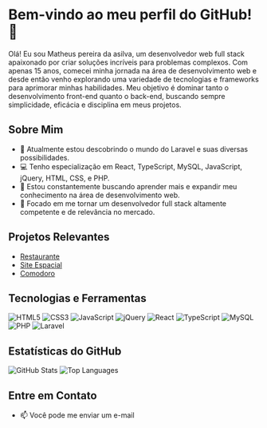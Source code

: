 # Bem-vindo ao meu perfil do GitHub! 👋

Olá! Eu sou Matheus pereira da asilva, um desenvolvedor web full stack apaixonado por criar soluções incríveis para problemas complexos. Com apenas 15 anos, comecei minha jornada na área de desenvolvimento web e desde então venho explorando uma variedade de tecnologias e frameworks para aprimorar minhas habilidades. Meu objetivo é dominar tanto o desenvolvimento front-end quanto o back-end, buscando sempre simplicidade, eficácia e disciplina em meus projetos.

## Sobre Mim

- 🌱 Atualmente estou descobrindo o mundo do Laravel e suas diversas possibilidades.
- 💻 Tenho especialização em React, TypeScript, MySQL, JavaScript, jQuery, HTML, CSS, e PHP.
- 🚀 Estou constantemente buscando aprender mais e expandir meu conhecimento na área de desenvolvimento web.
- 🎯 Focado em me tornar um desenvolvedor full stack altamente competente e de relevância no mercado.

## Projetos Relevantes

- [Restaurante](https://github.com/Matheus1415/restaurante)
- [Site Espacial](https://github.com/Matheus1415/siteEspacial)
- [Comodoro](https://github.com/Matheus1415/Comodoro)

## Tecnologias e Ferramentas

![HTML5](https://img.shields.io/badge/HTML5-orange?style=for-the-badge&logo=html5&logoColor=white&labelColor=orange)
![CSS3](https://img.shields.io/badge/CSS3-5188FE?style=for-the-badge&logo=css3&logoColor=white&labelColor=5188FE)
![JavaScript](https://img.shields.io/badge/JavaScript-FFDC0B?style=for-the-badge&logo=javascript&logoColor=000&labelColor=FFDC0B)
![jQuery](https://img.shields.io/badge/jQuery-0769AD?style=for-the-badge&logo=jquery&logoColor=white&labelColor=0769AD)
![React](https://img.shields.io/badge/React-222?style=for-the-badge&logo=react&logoColor=61DBFB&labelColor=222)
![TypeScript](https://img.shields.io/badge/TypeScript-3276E6?style=for-the-badge&logo=typescript&logoColor=white&labelColor=3276E6)
![MySQL](https://img.shields.io/badge/MySQL-F29221?style=for-the-badge&logo=mysql&logoColor=white&labelColor=F29221)
![PHP](https://img.shields.io/badge/PHP-4F5B93?style=for-the-badge&logo=php&logoColor=white&labelColor=4F5B93)
![Laravel](https://img.shields.io/badge/Laravel-FF2D20?style=for-the-badge&logo=laravel&logoColor=white&labelColor=FF2D20)

## Estatísticas do GitHub

![GitHub Stats](https://github-readme-stats.vercel.app/api?username=SeuNome&count_private=true&show_icons=true&theme=github_dark&hide=contribs,issues)
![Top Languages](https://github-readme-stats.vercel.app/api/top-langs/?username=SeuNome&layout=compact&count_private=true&show_icons=true&theme=github_dark)

## Entre em Contato

- 📫 Você pode me enviar um e-mail
